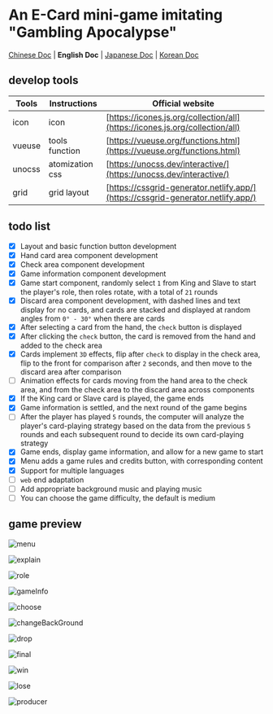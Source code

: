 
# An E-Card mini-game imitating "Gambling Apocalypse"

[Chinese Doc](./docs/README_CN.md) | **English Doc** | [Japanese Doc](./docs/README_JP.md) | [Korean Doc](./docs/README_KR.md)

## develop tools

| Tools  | Instructions    | Official website |
|--------|-----------------| - |
| icon   | icon            | [https://icones.js.org/collection/all](https://icones.js.org/collection/all) |
| vueuse | tools function  | [https://vueuse.org/functions.html](https://vueuse.org/functions.html) |
| unocss | atomization css | [https://unocss.dev/interactive/](https://unocss.dev/interactive/) |
| grid   | grid layout     | [https://cssgrid-generator.netlify.app/](https://cssgrid-generator.netlify.app/) |

## todo list

- [x] Layout and basic function button development
- [x] Hand card area component development
- [x] Check area component development
- [x] Game information component development
- [x] Game start component, randomly select `1` from King and Slave to start the player's role, then roles rotate, with a total of `21` rounds
- [x] Discard area component development, with dashed lines and text display for no cards, and cards are stacked and displayed at random angles from `0° - 30°` when there are cards
- [x] After selecting a card from the hand, the `check` button is displayed
- [x] After clicking the `check` button, the card is removed from the hand and added to the check area
- [x] Cards implement `3D` effects, flip after `check` to display in the check area, flip to the front for comparison after `2` seconds, and then move to the discard area after comparison
- [ ] Animation effects for cards moving from the hand area to the check area, and from the check area to the discard area across components
- [x] If the King card or Slave card is played, the game ends
- [x] Game information is settled, and the next round of the game begins
- [ ] After the player has played `5` rounds, the computer will analyze the player's card-playing strategy based on the data from the previous `5` rounds and each subsequent round to decide its own card-playing strategy
- [x] Game ends, display game information, and allow for a new game to start
- [x] Menu adds a game rules and credits button, with corresponding content
- [x] Support for multiple languages
- [ ] `web` end adaptation
- [ ] Add appropriate background music and playing music
- [ ] You can choose the game difficulty, the default is medium

## game preview

![menu](/gameImg/menu.png)

![explain](/gameImg/explain.png)

![role](/gameImg/role.png)

![gameInfo](/gameImg/gameinfo.png)

![choose](/gameImg/choose.png)

![changeBackGround](/gameImg/changeBackground.png)

![drop](/gameImg/drop.png)

![final](/gameImg/final.png)

![win](/gameImg/win.png)

![lose](/gameImg/lose.png)

![producer](/gameImg/producer.png)

